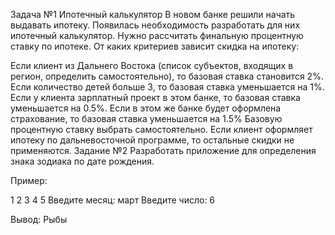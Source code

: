 Задача №1
Ипотечный калькулятор В новом банке решили начать выдавать ипотеку. Появилась необходимость разработать для них ипотечный калькулятор. Нужно рассчитать финальную процентную ставку по ипотеке. От каких критериев зависит скидка на ипотеку:

Если клиент из Дальнего Востока (список субъектов, входящих в регион, определить самостоятельно), то базовая ставка становится 2%.
Если количество детей больше 3, то базовая ставка уменьшается на 1%.
Если у клиента зарплатный проект в этом банке, то базовая ставка уменьшается на 0.5%.
Если в этом же банке будет оформлена страхование, то базовая ставка уменьшается на 1.5% Базовую процентную ставку выбрать самостоятельно. Если клиент оформляет ипотеку по дальневосточной программе, то остальные скидки не применяются.
Задание №2
Разработать приложение для определения знака зодиака по дате рождения.

Пример:

1
2
3
4
5
Введите месяц: март
Введите число: 6

Вывод:
Рыбы
